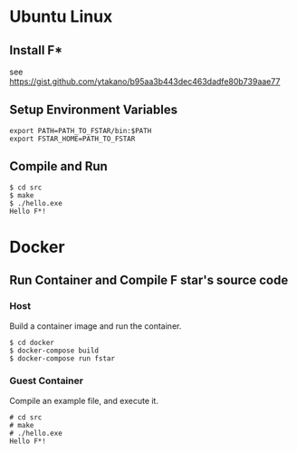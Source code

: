 # Ubuntu Linux

## Install F*

see https://gist.github.com/ytakano/b95aa3b443dec463dadfe80b739aae77

## Setup Environment Variables

```
export PATH=PATH_TO_FSTAR/bin:$PATH
export FSTAR_HOME=PATH_TO_FSTAR
```

## Compile and Run

```
$ cd src
$ make
$ ./hello.exe
Hello F*!
```

# Docker

## Run Container and Compile F star's source code

### Host

Build a container image and run the container.

```
$ cd docker
$ docker-compose build
$ docker-compose run fstar
```

### Guest Container

Compile an example file, and execute it.

```
# cd src
# make
# ./hello.exe
Hello F*!
```
